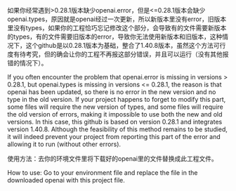 如果你经常遇到>0.28.1版本缺少openai.error，但是<=0.28.1版本会缺少openai.types，原因就是openai经过一次更新，所以新版本里没有error，旧版本里没有types，如果你的工程恰巧忘记修改这个部分，会导致有的文件需要新版本的types，有的文件需要旧版本的error，导致你无法使用新版本和旧版本，这种情况下，这个github是以0.28.1版本为基础，整合了1.40.8版本，虽然这个方法可行度有待考究，但的确会让你的工程不再报这部分错误，并且可以运行（没有其他报错的情况下）。

If you often encounter the problem that openai.error is missing in versions > 0.28.1, but openai.types is missing in versions <= 0.28.1, the reason is that openai has been updated, so there is no error in the new version and no type in the old version. If your project happens to forget to modify this part, some files will require the new version of types, and some files will require the old version of errors, making it impossible to use both the new and old versions. In this case, this github is based on version 0.28.1 and integrates version 1.40.8. Although the feasibility of this method remains to be studied, it will indeed prevent your project from reporting this part of the error and allowing it to run (without other errors).

使用方法：去你的环境文件里将下载好的openai里的文件替换成此工程文件。

How to use: Go to your environment file and replace the file in the downloaded openai with this project file.
